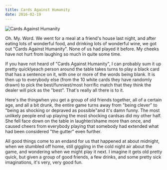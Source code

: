 ```yaml
---
title: Cards Against Humanity
date: 2016-02-19
---
```


![Cards Against Humanity](https://source.unsplash.com/0gkw_9fy0eQ/1600x900)

Oh. My. Word. We went for a meal at a friend's house last night, and after eating lots of wonderful food, and drinking lots of wonderful wine, we got out "Cards Against Humanity". None of us had played it before. My cheeks have not hurt from laughing so much in quite some time.

If you have not heard of "Cards Against Humanity", I can probably sum it up pretty quicklyeach person around the table takes turns to play a black card that has a sentence on it, with one or more of the words being blank. It is then up to everybody else (from the 10 white cards they have randomly drawn) to pick the best/funniest/most horrific match that they think the dealer will pick as the "best". That's really all there is to it.

Here's the thingwhen you get a group of old friends together, all of a certain age, and all a bit drunk, the entire game turns away from "being clever" to "being as shocking or depraved as possible"and it's damn funny. The most unlikely people end up playing the most shocking cardsas did my other half. She fell face down on the table in laughter/shame more than once, and caused cheers from everybody playing that somebody had extended what had been considered "the gutter" even further.

All good things come to an endand for us that happened at about midnight, when we stumbled off home, still giggling in the cold night air about the game, and wondering when we might play it next. I imagine it gets old pretty quick, but given a group of good friends, a few drinks, and some pretty sick imaginations, it's very, very good fun.